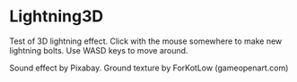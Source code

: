 # Lightning3D

Test of 3D lightning effect. 
Click with the mouse somewhere to make new lightning bolts.
Use WASD keys to move around.





Sound effect by Pixabay.
Ground texture by ForKotLow (gameopenart.com)
